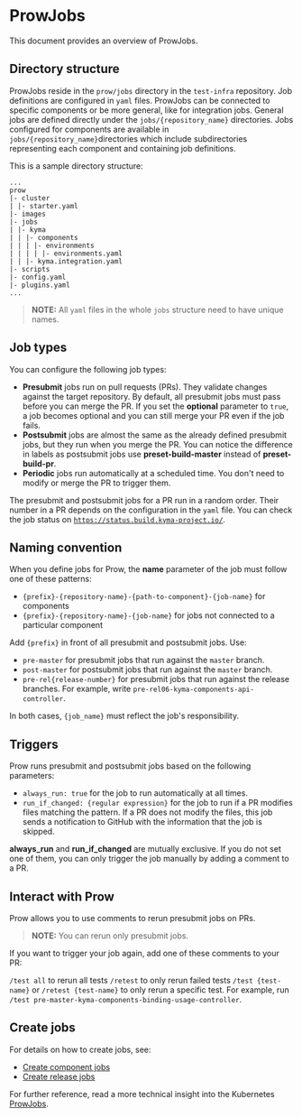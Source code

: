 # ProwJobs

This document provides an overview of ProwJobs.  

## Directory structure

ProwJobs reside in the `prow/jobs` directory in the `test-infra` repository. Job definitions are configured in `yaml` files. ProwJobs can be connected to specific components or be more general, like for integration jobs. General jobs are defined directly under the `jobs/{repository_name}` directories. Jobs configured for components are available in `jobs/{repository_name}`directories which include subdirectories representing each component and containing job definitions. 


This is a sample directory structure:

```
...
prow
|- cluster
| |- starter.yaml
|- images
|- jobs
| |- kyma
| | |- components
| | | |- environments
| | | | |- environments.yaml
| | |- kyma.integration.yaml
|- scripts
|- config.yaml
|- plugins.yaml
...
```
> **NOTE:** All `yaml` files in the whole `jobs` structure need to have unique names.

## Job types

You can configure the following job types:

- **Presubmit** jobs run on pull requests (PRs). They validate changes against the target repository. By default, all presubmit jobs must pass before you can merge the PR.  If you set the **optional** parameter to `true`, a job becomes optional and you can still merge your PR even if the job fails. 
- **Postsubmit** jobs are almost the same as the already defined presubmit jobs, but they run when you merge the PR. You can notice the difference in labels as postsubmit jobs use **preset-build-master** instead of **preset-build-pr**.
- **Periodic** jobs run automatically at a scheduled time. You don't need to modify or merge the PR to trigger them. 

The presubmit and postsubmit jobs for a PR run in a random order. Their number in a PR depends on the configuration in the `yaml` file. You can check the job status on [`https://status.build.kyma-project.io/`](https://status.build.kyma-project.io/).


## Naming convention 

When you define jobs for Prow, the **name** parameter of the job must follow one of these patterns:

- `{prefix}-{repository-name}-{path-to-component}-{job-name}` for components
- `{prefix}-{repository-name}-{job-name}` for jobs not connected to a particular component


Add `{prefix}` in front of all presubmit and postsubmit jobs. Use:
- `pre-master` for presubmit jobs that run against the `master` branch.
- `post-master` for postsubmit jobs that run against the `master` branch.
- `pre-rel{release-number}` for presubmit jobs that run against the release branches. For example, write `pre-rel06-kyma-components-api-controller`.

In both cases, `{job_name}` must reflect the job's responsibility.


## Triggers

Prow runs presubmit and postsubmit jobs based on the following parameters: 

- `always_run: true` for the job to run automatically at all times.
- `run_if_changed: {regular expression}` for the job to run if a PR modifies files matching the pattern. If a PR does not modify the files, this job sends a notification to GitHub with the information that the job is skipped.

**always_run** and **run_if_changed** are mutually exclusive. If you do not set one of them, you can only trigger the job manually by adding a comment to a PR.                                                               


## Interact with Prow

Prow allows you to use comments to rerun presubmit jobs on PRs.

> **NOTE:** You can rerun only presubmit jobs.

If you want to trigger your job again, add one of these comments to your PR:

`/test all` to rerun all tests
`/retest` to only rerun failed tests
`/test {test-name}` or `/retest {test-name}` to only rerun a specific test. For example, run `/test pre-master-kyma-components-binding-usage-controller`.


## Create jobs

For details on how to create jobs, see:

- [Create component jobs](./component-jobs.md)
- [Create release jobs](./release-jobs.md)

For further reference, read a more technical insight into the Kubernetes [ProwJobs](https://github.com/kubernetes/test-infra/blob/master/prow/jobs.md).